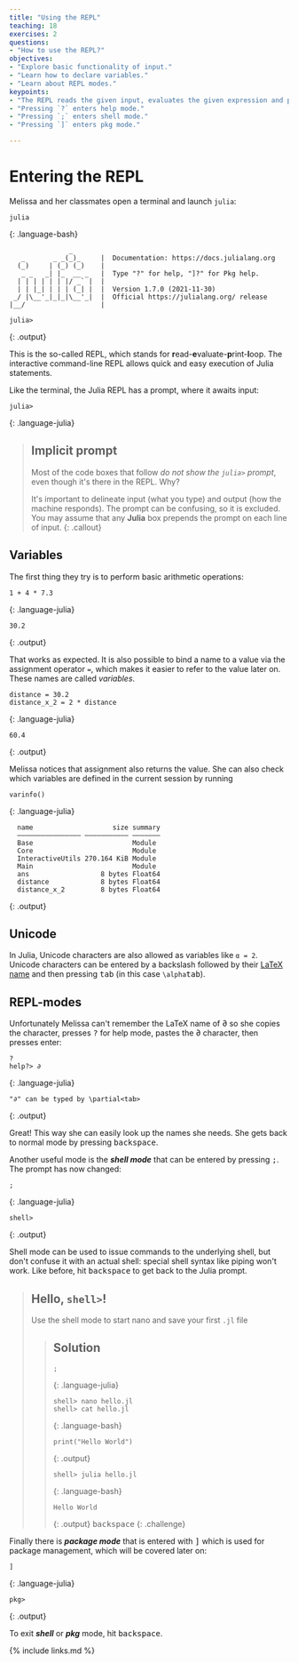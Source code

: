 ```yaml
---
title: "Using the REPL"
teaching: 18
exercises: 2
questions:
- "How to use the REPL?"
objectives:
- "Explore basic functionality of input."
- "Learn how to declare variables."
- "Learn about REPL modes."
keypoints:
- "The REPL reads the given input, evaluates the given expression and prints the resulting output to the user."
- "Pressing `?` enters help mode."
- "Pressing `;` enters shell mode."
- "Pressing `]` enters pkg mode."

---
```


# Entering the REPL

Melissa and her classmates open a terminal and launch `julia`:

~~~
julia
~~~
{: .language-bash}
~~~
               _
   _       _ _(_)_     |  Documentation: https://docs.julialang.org
  (_)     | (_) (_)    |
   _ _   _| |_  __ _   |  Type "?" for help, "]?" for Pkg help.
  | | | | | | |/ _` |  |
  | | |_| | | | (_| |  |  Version 1.7.0 (2021-11-30)
 _/ |\__'_|_|_|\__'_|  |  Official https://julialang.org/ release
|__/                   |

julia>
~~~
{: .output}

This is the so-called REPL, which stands for
**r**ead-**e**valuate-**p**rint-**l**oop. The interactive command-line REPL
allows quick and easy execution of Julia statements.

Like the terminal, the Julia REPL has a prompt, where it awaits input:

~~~
julia>
~~~
{: .language-julia}

> ## Implicit prompt
>
> Most of the code boxes that follow *do not show the `julia>` prompt*, even
> though it's there in the REPL. Why?
>
> It's important to delineate input (what you type) and output (how the
> machine responds). The prompt can be confusing, so it is excluded. You may
> assume that any **Julia** box prepends the prompt on each line of input.
{: .callout}

## Variables

The first thing they try is to perform basic arithmetic operations:

~~~
1 + 4 * 7.3
~~~
{: .language-julia}
~~~
30.2
~~~
{: .output}

That works as expected.
It is also possible to bind a name to a value via the assignment operator `=`,
which makes it easier to refer to the value later on.
These names are called _variables_.

~~~
distance = 30.2
distance_x_2 = 2 * distance
~~~
{: .language-julia}
~~~
60.4
~~~
{: .output}

Melissa notices that assignment also returns the value.
She can also check which variables are defined in the current session by
running

~~~
varinfo()
~~~
{: .language-julia}
~~~
  name                    size summary
  –––––––––––––––– ––––––––––– –––––––
  Base                         Module
  Core                         Module
  InteractiveUtils 270.164 KiB Module
  Main                         Module
  ans                  8 bytes Float64
  distance             8 bytes Float64
  distance_x_2         8 bytes Float64
~~~
{: .output}

## Unicode

In Julia, Unicode characters are also allowed as variables like `α = 2`.
Unicode characters can be entered by a backslash followed by their [LaTeX
name][latex] and then pressing <kbd>tab</kbd> (in this case
`\alpha`<kbd>tab</kbd>).

## REPL-modes

Unfortunately Melissa can't remember the LaTeX name of ∂ so she copies the
character, presses <kbd>?</kbd> for help mode, pastes the ∂ character, then
presses enter:

~~~
?
help?> ∂
~~~
{: .language-julia}
~~~
"∂" can be typed by \partial<tab>
~~~
{: .output}

Great! This way she can easily look up the names she needs.
She gets back to normal mode by pressing <kbd>backspace</kbd>.

Another useful mode is the ***shell mode*** that can be entered by pressing
<kbd>;</kbd>. The prompt has now changed:

~~~
;
~~~
{: .language-julia}
~~~
shell>
~~~
{: .output}

Shell mode can be used to issue commands to the underlying shell, but don't
confuse it with an actual shell: special shell syntax like piping won't work.
Like before, hit <kbd>backspace</kbd> to get back to the Julia prompt.

> ## Hello, **`shell>`**!
>
> Use the shell mode to start nano and save your first `.jl` file
>
> > ## Solution
> >
> > ~~~
> > ;
> > ~~~
> > {: .language-julia}
> > ~~~
> > shell> nano hello.jl
> > shell> cat hello.jl
> > ~~~
> > {: .language-bash}
> > ~~~
> > print("Hello World")
> > ~~~
> > {: .output}
> > ~~~
> > shell> julia hello.jl
> > ~~~
> > {: .language-bash}
> > ~~~
> > Hello World
> > ~~~
> > {: .output}
> > <kbd>backspace</kbd>
{: .challenge}

Finally there is ***package mode*** that is entered with <kbd>]</kbd> which is
used for package management, which will be covered later on:

~~~
]
~~~
{: .language-julia}
~~~
pkg>
~~~
{: .output}

To exit ***shell*** or ***pkg*** mode, hit <kbd>backspace</kbd>.

[latex]: http://oeis.org/wiki/List_of_LaTeX_mathematical_symbols

{% include links.md %}
